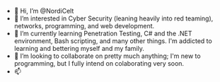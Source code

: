 - 👋 Hi, I’m @NordiCelt
- 👀 I’m interested in Cyber Security (leaning heavily into red teaming), networks, programming, and web development.
- 🌱 I’m currently learning Penetration Testing, C# and the .NET environment, Bash scripting, and many other things.  I'm addicted to learning and bettering myself and my family.
- 💞️ I’m looking to collaborate on pretty much anything; I'm new to programming, but I fully intend on colaborating very soon.
- 📫 

<!---
NordiCelt/NordiCelt is a ✨ special ✨ repository because its `README.md` (this file) appears on your GitHub profile.
You can click the Preview link to take a look at your changes.
--->
